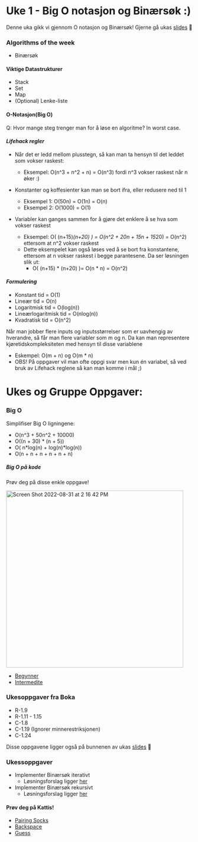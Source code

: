# Uke 1 - Big O notasjon og Binærsøk :)

Denne uka gikk vi gjennom O notasjon og Binærsøk! Gjerne gå ukas [slides](https://github.com/amaduswaray/IN2010-Gruppe-6/blob/main/Uke%2001/IN2010%20Uke%201.pdf) 🤩

### Algorithms of the week
* Binærsøk

#### Viktige Datastrukturer
* Stack
* Set
* Map
* (Optional) Lenke-liste


#### O-Notasjon(Big O)

Q: Hvor mange steg trenger man for å løse en algoritme? In worst case.

#### *Lifehack regler*
* Når det er ledd mellom plusstegn, så kan man ta hensyn til det leddet som vokser raskest:
  * Eksempel: O(n^3 + n^2 + n) = O(n^3) fordi n^3 vokser raskest når n øker :)
 

* Konstanter og koffesienter kan man se bort ifra, eller redusere ned til 1
  * Eksempel 1: O(50n) = O(1n) = O(n)
  * Eksempel 2: O(1000) = O(1)

* Variabler kan ganges sammen for å gjøre det enklere å se hva som vokser raskest
  * Eksempel: O( (n+15)*(n+20) ) = O(n^2 + 20n + 15n + 15*20) = O(n^2) ettersom at n^2 vokser raskest
  * Dette eksempelet kan også løses ved å se bort fra konstantene, ettersom at n vokser raskest i begge parantesene. Da ser løsningen slik ut:
    * O( (n+15) * (n+20) )= O(n * n) = O(n^2)


#### *Formulering*
* Konstant tid = O(1)
* Lineær tid = O(n)
* Logaritmisk tid = O(log(n))
* Lineærlogaritmisk tid = O(nlog(n))
* Kvadratisk tid = O(n^2)

Når man jobber flere inputs og inputsstørrelser som er uavhengig av hverandre, så får man flere variabler som m og n. Da kan man representere kjøretidskompleksiteten med hensyn til disse variablene
* Eskempel: O(m + n) og O(m * n)
* OBS! På oppgaver vil man ofte oppgi svar men kun én variabel, så ved bruk av Lifehack reglene så kan man komme i mål ;)

# Ukes og Gruppe Oppgaver:

### Big O

Simplifiser Big O ligningene:
* O(n^3 + 50n^2 + 10000) 
* O((n + 30) * (n + 5))
* O( n*log(n) + log(n)*log(n))
* O(n + n + n + n + n + n) 


##### Big O på kode

Prøv deg på disse enkle oppgave!

<img width="479" alt="Screen Shot 2022-08-31 at 2 16 42 PM" src="https://user-images.githubusercontent.com/86655546/187676321-980ac50c-4fff-478b-a451-4a73dccc9e71.png">


* [Begynner](https://github.uio.no/IN2010/Oppgaver-H22/blob/main/Uke%2001/Big%20O/bigo_easy.py)
* [Intermedite](https://github.uio.no/IN2010/Oppgaver-H22/blob/main/Uke%2001/Big%20O/bigo_intermediate.py)


### Ukesoppgaver fra Boka
* R-1.9
* R-1.11 - 1.15
* C-1.8
* C-1.19 (Ignorer minnerestriksjonen)
* C-1.24

Disse oppgavene ligger også på bunnenen av ukas [slides](https://github.com/amaduswaray/IN2010-Gruppe-6/blob/main/Uke%2001/IN2010%20Uke%201.pdf) 🤫


### Ukessoppgaver
* Implementer Binærsøk iterativt
   * Løsningsforslag ligger [her](https://github.com/amaduswaray/IN2010-Gruppe-5/blob/main/Uke%2001/Livekode/Bin%C3%A6rs%C3%B8k-Iter.py)
* Implementer Binærsøk rekursivt
   * Løsningsforslag ligger [her](https://github.com/amaduswaray/IN2010-Gruppe-5/blob/main/Uke%2001/Livekode/Bin%C3%A6rs%C3%B8k-Rek.py)

#### Prøv deg på Kattis!
* [Pairing Socks](https://open.kattis.com/problems/pairingsocks)
* [Backspace](https://open.kattis.com/problems/backspace)
* [Guess](https://open.kattis.com/problems/guess)
